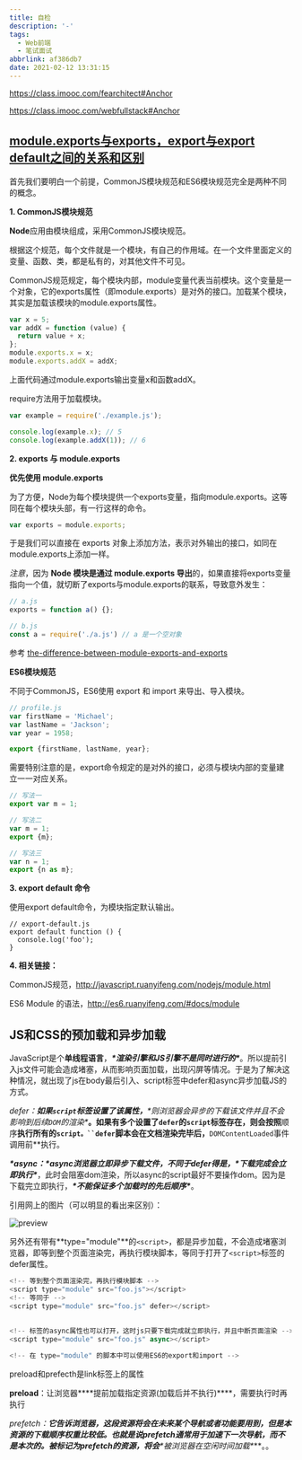 ```yaml
---
title: 自检
description: '-'
tags:
  - Web前端
  - 笔试面试
abbrlink: af386db7
date: 2021-02-12 13:31:15
---
```




https://class.imooc.com/fearchitect#Anchor



https://class.imooc.com/webfullstack#Anchor





## [module.exports与exports，export与export default之间的关系和区别](https://www.cnblogs.com/fayin/p/6831071.html)

首先我们要明白一个前提，CommonJS模块规范和ES6模块规范完全是两种不同的概念。



**1. CommonJS模块规范**

**Node**应用由模块组成，采用CommonJS模块规范。

根据这个规范，每个文件就是一个模块，有自己的作用域。在一个文件里面定义的变量、函数、类，都是私有的，对其他文件不可见。

CommonJS规范规定，每个模块内部，module变量代表当前模块。这个变量是一个对象，它的exports属性（即module.exports）是对外的接口。加载某个模块，其实是加载该模块的module.exports属性。

```javascript
var x = 5;
var addX = function (value) {
  return value + x;
};
module.exports.x = x;
module.exports.addX = addX;
```

上面代码通过module.exports输出变量x和函数addX。

require方法用于加载模块。

```javascript
var example = require('./example.js');

console.log(example.x); // 5
console.log(example.addX(1)); // 6
```



**2. exports 与 module.exports**

**优先使用 module.exports**

为了方便，Node为每个模块提供一个exports变量，指向module.exports。这等同在每个模块头部，有一行这样的命令。

```javascript
var exports = module.exports;
```

于是我们可以直接在 exports 对象上添加方法，表示对外输出的接口，如同在module.exports上添加一样。

*注意*，因为 **Node 模块是通过 module.exports 导出**的，如果直接将exports变量指向一个值，就切断了exports与module.exports的联系，导致意外发生：

```javascript
// a.js
exports = function a() {};

// b.js
const a = require('./a.js') // a 是一个空对象
```

参考 [the-difference-between-module-exports-and-exports](https://blog.tableflip.io/the-difference-between-module-exports-and-exports/)



**ES6模块规范**

不同于CommonJS，ES6使用 export 和 import 来导出、导入模块。

```javascript
// profile.js
var firstName = 'Michael';
var lastName = 'Jackson';
var year = 1958;

export {firstName, lastName, year};
```

需要特别注意的是，export命令规定的是对外的接口，必须与模块内部的变量建立一一对应关系。

```javascript
// 写法一
export var m = 1;

// 写法二
var m = 1;
export {m};

// 写法三
var n = 1;
export {n as m};
```

**3. export default 命令**

使用export default命令，为模块指定默认输出。

```
// export-default.js
export default function () {
  console.log('foo');
}
```

**4. 相关链接：**

CommonJS规范，http://javascript.ruanyifeng.com/nodejs/module.html

ES6 Module 的语法，http://es6.ruanyifeng.com/#docs/module





## JS和CSS的预加载和异步加载

JavaScript是个**单线程语言**，***\*渲染引擎和JS引擎不是同时进行的\****。所以提前引入js文件可能会造成堵塞，从而影响页面加载，出现闪屏等情况。于是为了解决这种情况，就出现了js在body最后引入、script标签中defer和async异步加载JS的方式。

**defer：**如果`script`标签设置了该属性，***\*则浏览器会异步的下载该文件并且不会影响到后续`DOM`的渲染\****。如果有多个设置了`defer`的`script`标签存在，则会按照**顺序**执行所有的`script。``defer`脚本会在文档渲染完毕后，**`DOMContentLoaded`事件调用前**执行。

***\*async：\****async浏览器立即异步下载文件，不同于defer得是，***\*下载完成会立即执行\****，此时会阻塞dom渲染，所以async的script最好不要操作dom。因为是下载完立即执行，***\*不能保证多个加载时的先后顺序\****。

引用网上的图片（可以明显的看出来区别）：

![preview](https://img-blog.csdnimg.cn/img_convert/f5ea10bf08a06cf74f48c8f789aa6a22.png)

另外还有带有**type="module"**的`<script>`，都是异步加载，不会造成堵塞浏览器，即等到整个页面渲染完，再执行模块脚本，等同于打开了`<script>`标签的defer属性。

```javascript
<!-- 等到整个页面渲染完，再执行模块脚本 -->
<script type="module" src="foo.js"></script>
<!-- 等同于 -->
<script type="module" src="foo.js" defer></script>
 
 
<!-- 标签的async属性也可以打开，这时js只要下载完成就立即执行，并且中断页面渲染 -->
<script type="module" src="foo.js" async></script>

<!-- 在 type="module" 的脚本中可以使用ES6的export和import -->
```



preload和prefecth是link标签上的属性

**preload**：让浏览器***\*提前加载指定资源(加载后并不执行)\****，需要执行时再执行

**prefetch：**它告诉浏览器，这段资源将会在未来某个导航或者功能要用到，但是本资源的下载顺序权重比较低。也就是说prefetch通常用于加速下一次导航，而不是本次的。被标记为prefetch的资源，将会***\*被浏览器在空闲时间加载\****。。
